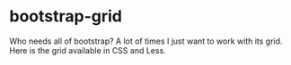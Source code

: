 # bootstrap-grid
Who needs all of bootstrap? A lot of times I just want to work with its grid. Here is the grid available in CSS and Less.